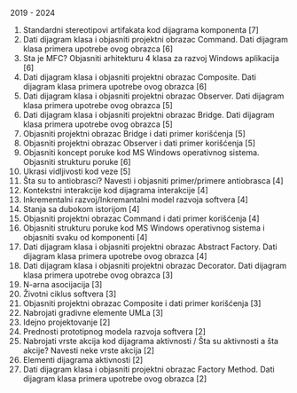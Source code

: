 2019 - 2024

1. Standardni stereotipovi artifakata kod dijagrama komponenta \[7]
2. Dati dijagram klasa i objasniti projektni obrazac Command. Dati dijagram klasa primera upotrebe ovog obrazca \[6]
3. Sta je MFC? Objasniti arhitekturu 4 klasa za razvoj Windows aplikacija \[6]
4. Dati dijagram klasa i objasniti projektni obrazac Composite. Dati dijagram klasa primera upotrebe ovog obrazca \[6]
5. Dati dijagram klasa i objasniti projektni obrazac Observer. Dati dijagram klasa primera upotrebe ovog obrazca \[5]
6. Dati dijagram klasa i objasniti projektni obrazac Bridge. Dati dijagram klasa primera upotrebe ovog obrazca \[5]
7. Objasniti projektni obrazac Bridge i dati primer korišćenja \[5]
8. Objasniti projektni obrazac Observer i dati primer korišćenja \[5]
9. Objasniti koncept poruke kod MS Windows operativnog sistema. Objasniti strukturu poruke \[6]
10. Ukrasi vidljivosti kod veze \[5]
11. Šta su to antiobrasci? Navesti i objasniti primer/primere antiobrasca \[4]
12. Kontekstni interakcije kod dijagrama interakcije \[4]
13. Inkrementalni razvoj/Inkremantalni model razvoja softvera \[4]
14. Stanja sa dubokom istorijom \[4]
15. Objasniti projektni obrazac Command i dati primer korišćenja \[4]
16. Objasniti strukturu poruke kod MS Windows operativnog sistema i objasniti svaku od komponenti \[4]
17. Dati dijagram klasa i objasniti projektni obrazac Abstract Factory. Dati dijagram klasa primera upotrebe ovog obrazca \[4]
18. Dati dijagram klasa i objasniti projektni obrazac Decorator. Dati dijagram klasa primera upotrebe ovog obrazca \[3]
19. N-arna asocijacija \[3]
20. Životni ciklus softvera \[3]
21. Objasniti projektni obrazac Composite i dati primer korišćenja \[3]
22. Nabrojati gradivne elemente UMLa \[3]
23. Idejno projektovanje \[2]
24. Prednosti prototipnog modela razvoja softvera \[2]
25. Nabrojati vrste akcija kod dijagrama aktivnosti / Šta su aktivnosti a šta akcije? Navesti neke vrste akcija \[2]
26. Elementi dijagrama aktivnosti \[2]
27. Dati dijagram klasa i objasniti projektni obrazac Factory Method. Dati dijagram klasa primera upotrebe ovog obrazca \[2]

